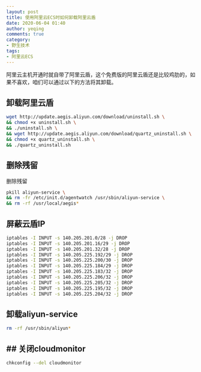 ```yaml
---
layout: post
title: 使用阿里云ECS时如何卸载阿里云盾
date: 2020-06-04 01:40
author: yeqing
comments: true
category:
- 野生技术
tags:
- 阿里云ECS
---
```


阿里云主机开通时就自带了阿里云盾，这个免费版的阿里云盾还是比较鸡肋的，如果不喜欢，咱们可以通过以下的方法将其卸载。

## 卸载阿里云盾

```bash
wget http://update.aegis.aliyun.com/download/uninstall.sh \
&& chmod +x uninstall.sh \
&& ./uninstall.sh \
&& wget http://update.aegis.aliyun.com/download/quartz_uninstall.sh \
&& chmod +x quartz_uninstall.sh \
&& ./quartz_uninstall.sh
```


## 删除残留

删除残留

```bash
pkill aliyun-service \
&& rm -fr /etc/init.d/agentwatch /usr/sbin/aliyun-service \
&& rm -rf /usr/local/aegis*
```

## 屏蔽云盾IP

```bash
iptables -I INPUT -s 140.205.201.0/28 -j DROP
iptables -I INPUT -s 140.205.201.16/29 -j DROP
iptables -I INPUT -s 140.205.201.32/28 -j DROP
iptables -I INPUT -s 140.205.225.192/29 -j DROP
iptables -I INPUT -s 140.205.225.200/30 -j DROP
iptables -I INPUT -s 140.205.225.184/29 -j DROP
iptables -I INPUT -s 140.205.225.183/32 -j DROP
iptables -I INPUT -s 140.205.225.206/32 -j DROP
iptables -I INPUT -s 140.205.225.205/32 -j DROP
iptables -I INPUT -s 140.205.225.195/32 -j DROP
iptables -I INPUT -s 140.205.225.204/32 -j DROP 
```

## 卸载aliyun-service 

```bash
rm -rf /usr/sbin/aliyun*
```

## ## 关闭cloudmonitor 

```bash
chkconfig --del cloudmonitor
```

